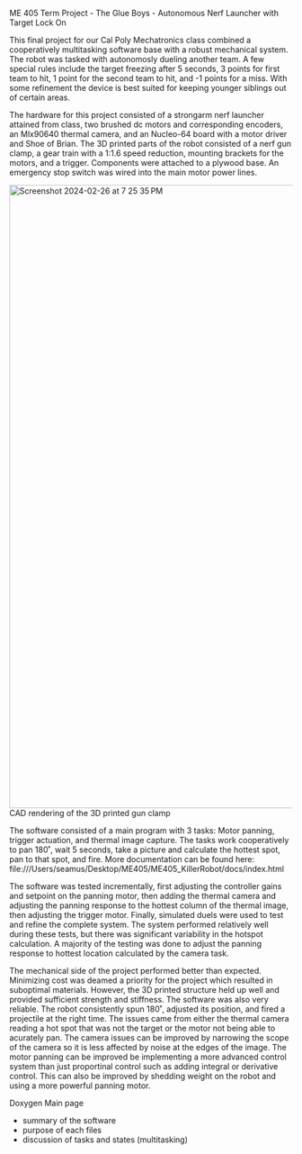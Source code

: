 ME 405 Term Project - The Glue Boys -
Autonomous Nerf Launcher with Target Lock On

This final project for our Cal Poly Mechatronics class combined a cooperatively multitasking software base with 
a robust mechanical system. The robot was tasked with autonomosly dueling another team. A few special rules include 
the target freezing after 5 seconds, 3 points for first team to hit, 1 point for the second team to hit, and -1 points
for a miss. With some refinement the device is best suited for keeping younger siblings out of certain areas. 

The hardware for this project consisted of a strongarm nerf launcher attained from class, two brushed dc motors and 
corresponding encoders, an Mlx90640 thermal camera, and an Nucleo-64 board with a motor driver and Shoe of Brian.
The 3D printed parts of the robot consisted of a nerf gun clamp, a gear train with a 1:1.6 speed reduction, mounting 
brackets for the motors, and a trigger. Components were attached to a plywood base. An emergency stop switch was wired
into the main motor power lines. 

<img width="1107" alt="Screenshot 2024-02-26 at 7 25 35 PM" src="https://github.com/seamuswr/Killer_Robot/assets/108034107/896ef53d-fcdc-4a2a-aefe-6c54da7810a9">
CAD rendering of the 3D printed gun clamp

The software consisted of a main program with 3 tasks: Motor panning, trigger actuation, and thermal image capture. The tasks 
work cooperatively to pan 180˚, wait 5 seconds, take a picture and calculate the hottest spot, pan to that spot, and fire.
More documentation can be found here: file:///Users/seamus/Desktop/ME405/ME405_KillerRobot/docs/index.html

The software was tested incrementally, first adjusting the controller gains and setpoint on the panning motor, then adding 
the thermal camera and adjusting the panning response to the hottest column of the thermal image, then adjusting the trigger
motor. Finally, simulated duels were used to test and refine the complete system. The system performed relatively well during 
these tests, but there was significant variability in the hotspot calculation. A majority of the testing was done to 
adjust the panning response to hottest location calculated by the camera task. 

The mechanical side of the project performed better than expected. Minimizing cost was deamed a priority for the project
which resulted in suboptimal materials. However, the 3D printed structure held up well and provided sufficient strength 
and stiffness. The software was also very reliable. The robot consistently spun 180˚, adjusted its position, and fired a 
projectile at the right time. The issues came from either the thermal camera reading a hot spot that was not the target or 
the motor not being able to acurately pan. The camera issues can be improved by narrowing the scope of the camera so 
it is less affected by noise at the edges of the image. The motor panning can be improved be implementing a more 
advanced control system than just proportinal control such as adding integral or derivative control. This can also be 
improved by shedding weight on the robot and using a more powerful panning motor.



Doxygen Main page

- summary of the software
- purpose of each files
- discussion of tasks and states  (multitasking)
